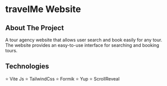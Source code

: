 # travelMe Website

## About The Project

A tour agency website that allows user search and book easily for any tour. The website provides an easy-to-use interface for searching and booking tours.


## Technologies
⭐️ Vite Js
⭐️ TailwindCss
⭐️ Formik
⭐️ Yup
⭐️ ScrollReveal
